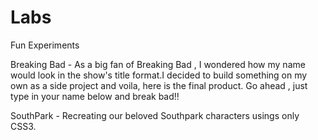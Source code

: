 # Labs
Fun Experiments

Breaking Bad - As a big fan of Breaking Bad , I wondered how my name would look in the show's title format.I decided to build something on my own as a side project and voila, here is the final product. Go ahead , just type in your name below and break bad!!

SouthPark - Recreating our beloved Southpark characters usings only CSS3.
